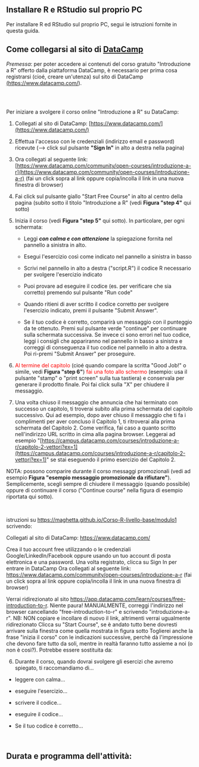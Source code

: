 ## Installare R e RStudio sul proprio PC
Per installare R ed RStudio sul proprio PC, segui le istruzioni fornite in questa guida.


## Come collegarsi al sito di <a href="https://www.datacamp.com/">DataCamp</a>

*Premessa*: per poter accedere ai contenuti del corso gratuito "Introduzione a R" offerto dalla piattaforma DataCamp, è necessario per prima cosa registrarsi (cioé, creare un'utenza) sul sito di DataCamp <a href="https://www.datacamp.com/">(https://www.datacamp.com/)</a>.


## 
<br>

Per iniziare a svolgere il corso online "Introduzione a R" su DataCamp:

1. Collegati al sito di DataCamp: [https://www.datacamp.com/](https://www.datacamp.com/)

2. Effettua l'accesso con le credenziali (indirizzo email e password) ricevute (--> click sul pulsante **"Sign In"** in alto a destra nella pagina)

3. Ora collegati al seguente link:  [https://www.datacamp.com/community/open-courses/introduzione-a-r](https://www.datacamp.com/community/open-courses/introduzione-a-r) (fai un click sopra al link oppure copia/incolla il link in una nuova finestra di browser)

4. Fai click sul pulsante giallo "Start Free Course" in alto al centro della pagina (subito sotto il titolo "Introduzione a R" (vedi **Figura "step 4"** qui sotto)

5. Inizia il corso (vedi **Figura "step 5"** qui sotto). In particolare, per ogni schermata: 

	- Leggi ***con calma e con attenzione*** la spiegazione fornita nel pannello a sinistra in alto.

	- Esegui l'esercizio così come indicato nel pannello a sinistra in basso

	- Scrivi nel pannello in alto a destra ("script.R") il codice R necessario per svolgere l'esercizio indicato

	- Puoi provare ad eseguire il codice (es. per verificare che sia corretto) premendo sul pulsante "Run code"

	- Quando ritieni di aver scritto il codice corretto per svolgere l'esercizio indicato, premi il pulsante "Submit Answer".

	- Se il tuo codice è corretto, comparirà un messaggio con il punteggio da te ottenuto. Premi sul pulsante verde "continue" per continuare sulla schermata successiva. Se invece ci sono errori nel tuo codice, leggi i consigli che appariranno nel pannello in basso a sinistra e correggi di conseguenza il tuo codice nel pannello in alto a destra. Poi ri-premi "Submit Answer" per proseguire.

6. <span style="color:red;">Al termine del capitolo</span> (cioé quando compare la scritta "Good Job!" o simile, vedi **Figura "step 6"**) <span style="color:red;">fai una foto allo schermo</span> (esempio: usa il pulsante "stamp" o "print screen" sulla tua tastiera) e conservala per generare il prodotto finale. Poi fai click sulla "X" per chiudere il messaggio.

7. Una volta chiuso il messaggio che annuncia che hai terminato con successo un capitolo, ti troverai subito alla prima schermata del capitolo successivo. Qui ad esempio, dopo aver chiuso il messaggio che ti fa i complimenti per aver concluso il Capitolo 1, ti ritroverai alla prima schermata del Capitolo 2. Come verifica, fai caso a quanto scritto nell'indirizzo URL scritto in cima alla pagina browser. Leggerai ad esempio "[https://campus.datacamp.com/courses/introduzione-a-r/capitolo-2-vettori?ex=1](https://campus.datacamp.com/courses/introduzione-a-r/capitolo-2-vettori?ex=1)" se stai eseguendo il primo esercizio del Capitolo 2.

NOTA: possono comparire durante il corso messaggi promozionali (vedi ad esempio **Figura "esempio messaggio promozionale da rifiutare"**). Semplicemente, scegli sempre di chiudere il messaggio (quando possibile) oppure di continuare il corso ("Continue course" nella figura di esempio riportata qui sotto).

<br>

 istruzioni su https://maghetta.github.io/Corso-R-livello-base/modulo1 scrivendo:

Collegati al sito di DataCamp: https://www.datacamp.com/

Crea il tuo account free utilizzando o le credenziali Google/LinkedIn/Facebook oppure usando un tuo account di posta elettronica e una password. Una volta registrato, clicca su Sign In per entrare in DataCamp
Ora collegati al seguente link: https://www.datacamp.com/community/open-courses/introduzione-a-r (fai un click sopra al link oppure copia/incolla il link in una nuova finestra di browser)

Verrai ridirezionato al sito https://app.datacamp.com/learn/courses/free-introduction-to-r. Niente paura! MANUALMENTE, correggi l'indirizzo nel browser cancellando "free-introduction-to-r" e scrivendo "introduzione-a-r". NB: NON copiare e incollare di nuovo il link, altrimenti verrai ugualmente ridirezionato
Clicca su "Start Course", se è andato tutto bene dovresti arrivare sulla finestra come quella mostrata in figura sotto
Toglierei anche la frase "inizia il corso" con le indicazioni successive, perchè dà l'impressione che devono fare tutto da soli, mentre in realtà faranno tutto assieme a noi (o non è così?). Potrebbe essere sostituita da:

6. Durante il corso, quando dovrai svolgere gli esercizi che avremo spiegato, ti raccomandiamo di...

- leggere con calma...

- eseguire l'esercizio...

- scrivere il codice...

- eseguire il codice...

- Se il tuo codice è corretto...<br>
<br>

## Durata e programma dell'attività:

